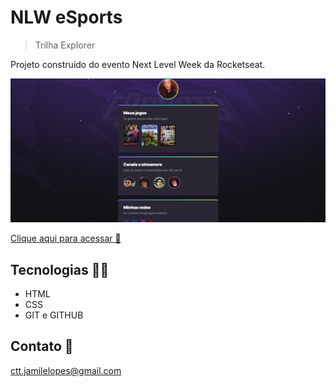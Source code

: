 # NLW eSports

> Trilha Explorer

Projeto construído do evento Next Level Week da Rocketseat.

![preview-web](./.github/preview-web.png)

[Clique aqui para acessar 🔗](https://jamilelopes.github.io/nlw-games/)

## Tecnologias 🐱‍💻

- HTML
- CSS
- GIT e GITHUB

## Contato 🤞

ctt.jamilelopes@gmail.com
